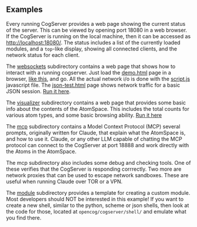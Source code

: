 
Examples
--------

Every running CogServer provides a web page showing the current status
of the server. This can be viewed by opening port 18080 in a web browser.
If the CogServer is running on the local machine, then it can be accessed
as [http://localhost:18080/](http://localhost:18080/). The status
includes a list of the currently loaded modules, and a `top`-like display,
showing all connected clients, and the network status for each client.

The [websockets](./websockets) subdirectory contains a web page that
shows how to interact with a running cogserver.  Just load the
[demo.html](./websockets/demo.html) page in a browser,
[like this](https://html-preview.github.io/?url=https://github.com/opencog/cogserver/blob/master/examples/websockets/demo.html),
and go.
All the actual network i/o is done with the
[script.js](./websockets/script.js) javascript file. The
[json-test.html](./websockets/json-test.html) page shows network
traffic for a basic JSON session.
[Run it here](https://html-preview.github.io/?url=https://github.com/opencog/cogserver/blob/master/examples/websockets/json-test.html).

The [visualizer](./visualizer) subdirectory contains a web page that
provides some basic info about the contents of the AtomSpace. This
includes the total counts for various atom types, and some basic
browsing ability.
[Run it here](https://html-preview.github.io/?url=https://github.com/opencog/cogserver/blob/master/examples/visualizer/index.html)


The [mcp](./mcp) subdirectory contains a Model Context Protocol (MCP)
several prompts, originally written for Claude, that explain what the
AtomSpace is, and how to use it. Claude, or any other LLM capable of
chatting the MCP protocol can connect to the CogServer at port 18888
and work directly with the Atoms in the AtomSpace.

The mcp subdirectory also includes some debug and checking tools.
One of these verifies that the CogServer is responding corrrectly.
Two more are network proxies that can be used to escape network
sandboxes. These are useful when running Claude over TOR or a VPN.

The [module](./module) subdirectory provides a template for creating
a custom module. Most developers should NOT be interested in this
example! If you want to create a new shell, similar to the python,
scheme or json shells, then look at the code for those, located at
`opencog/cogserver/shell/` and emulate what you find there.
